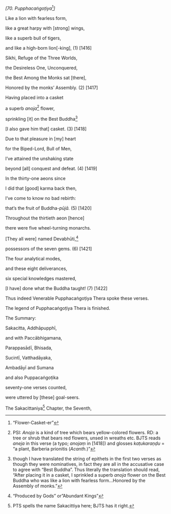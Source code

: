 *\[70. Pupphacaṅgoṭiya*[^1]*\]*

Like a lion with fearless form,

like a great harpy with \[strong\] wings,

like a superb bull of tigers,

and like a high-born lion\[-king\], (1) \[1416\]

Sikhi, Refuge of the Three Worlds,

the Desireless One, Unconquered,

the Best Among the Monks sat \[there\],

Honored by the monks’ Assembly. (2) \[1417\]

Having placed into a casket

a superb *anoja*[^2] flower,

sprinkling \[it\] on the Best Buddha[^3]

\[I also gave him that\] casket. (3) \[1418\]

Due to that pleasure in \[my\] heart

for the Biped-Lord, Bull of Men,

I’ve attained the unshaking state

beyond \[all\] conquest and defeat. (4) \[1419\]

In the thirty-one aeons since

I did that \[good\] karma back then,

I’ve come to know no bad rebirth:

that’s the fruit of Buddha-*pūjā.* (5) \[1420\]

Throughout the thirtieth aeon \[hence\]

there were five wheel-turning monarchs.

\[They all were\] named Devabhūti,[^4]

possessors of the seven gems. (6) \[1421\]

The four analytical modes,

and these eight deliverances,

six special knowledges mastered,

\[I have\] done what the Buddha taught! (7) \[1422\]

Thus indeed Venerable Pupphacaṅgoṭiya Thera spoke these verses.

The legend of Pupphacaṅgoṭiya Thera is finished.

The Summary:

Sakacitta, Addhāpupphī,

and with Paccābhigamana,

Parappasādī, Bhisada,

Sucintī, Vatthadāyaka,

Ambadāyī and Sumana

and also Puppacaṅgoṭika

seventy-one verses counted,

were uttered by \[these\] goal-seers.

The Sakacittaniya[^5] Chapter, the Seventh,

[^1]: “Flower-Casket-er”

[^2]: PSI: *Anoja* is a kind of tree which bears yellow-colored flowers.
    RD: a tree or shrub that bears red flowers, unsed in wreaths etc.
    BJTS reads *aneja* in this verse (a typo; *anojaṃ* in \[1418\]) and
    glosses *kaṭukaraṇḍu* = “a plant, Barberia prionitis (*Acanth.*)”

[^3]: though I have translated the string of epithets in the first two
    verses as though they were nominatives, in fact they are all in the
    accusative case to agree with “Best Buddha”. Thus literally the
    translation should read, “After placing it in a casket, I sprinkled
    a superb *anoja* flower on the Best Buddha who was like a lion with
    fearless form...Honored by the Assembly of monks.”

[^4]: “Produced by Gods” or”Abundant Kings”

[^5]: PTS spells the name Sakacittiya here; BJTS has it right.
